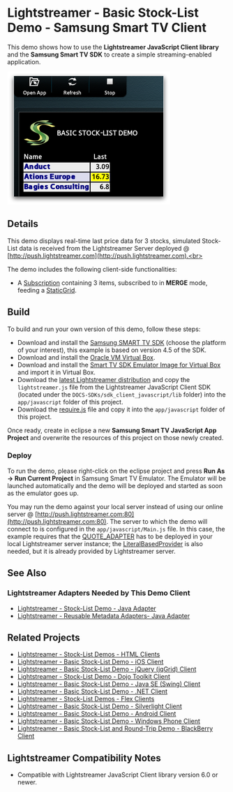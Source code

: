 # Lightstreamer - Basic Stock-List Demo - Samsung Smart TV Client

<!-- START DESCRIPTION lightstreamer-example-stocklist-client-smarttv -->

This demo shows how to use the <b>Lightstreamer JavaScript Client library</b> and the <b>Samsung Smart TV SDK</b> to create a simple streaming-enabled application.

![Screenshot](SSmartTV.png)<br>

## Details

This demo displays real-time last price data for 3 stocks, simulated Stock-List data is received from the Lightstreamer Server deployed @ [http://push.lightstreamer.com](http://push.lightstreamer.com).<br>

The demo includes the following client-side functionalities:
* A [Subscription](http://www.lightstreamer.com/docs/client_javascript_uni_api/Subscription.html) containing 3 items, subscribed to in <b>MERGE</b> mode, feeding a [StaticGrid](http://www.lightstreamer.com/docs/client_javascript_uni_api/StaticGrid.html).

<!-- END DESCRIPTION lightstreamer-example-stocklist-client-smarttv -->

## Build

To build and run your own version of this demo, follow these steps:

* Download and install the [Samsung SMART TV SDK](https://www.samsungdforum.com/Devtools/SdkDownload) (choose the platform of your interest), this example is based on version 4.5 of the SDK.
* Download and install the [Oracle VM Virtual Box](http://www.virtualbox.org/).
* Download and install the [Smart TV SDK Emulator Image for Virtual Box](https://www.samsungdforum.com/Devtools/SdkDownload) and import it in Virtual Box.
* Download the [latest Lightstreamer distribution](http://www.lightstreamer.com/download) and copy the `lightstreamer.js` file from the Lightstreamer JavaScript Client SDK (located under the `DOCS-SDKs/sdk_client_javascript/lib` folder) into the `app/javascript` folder of this project.
* Download the [require.js](http://requirejs.org/) file and copy it into the `app/javascript` folder of this project.

Once ready, create in eclipse a new <b>Samsung Smart TV JavaScript App Project</b> and overwrite the resources of this project on those newly created.

### Deploy

To run the demo, please right-click on the eclipse project and press <b>Run As -> Run Current Project</b> in Samsung Smart TV Emulator. The Emulator will be launched automatically and the demo will be deployed and started as soon as the emulator goes up.<br>

You may run the demo against your local server instead of using our online server @ [http://push.lightstreamer.com:80](http://push.lightstreamer.com:80). The server to which the demo will connect to is configured in the `app/javascript/Main.js` file.
In this case, the example requires that the [QUOTE_ADAPTER](https://github.com/Weswit/Lightstreamer-example-Stocklist-adapter-java) has to be deployed in your local Lightstreamer server instance;
the [LiteralBasedProvider](https://github.com/Weswit/Lightstreamer-example-ReusableMetadata-adapter-java) is also needed, but it is already provided by Lightstreamer server.

## See Also

### Lightstreamer Adapters Needed by This Demo Client

<!-- START RELATED_ENTRIES -->
* [Lightstreamer - Stock-List Demo - Java Adapter](https://github.com/Weswit/Lightstreamer-example-Stocklist-adapter-java)
* [Lightstreamer - Reusable Metadata Adapters- Java Adapter](https://github.com/Weswit/Lightstreamer-example-ReusableMetadata-adapter-java)

<!-- END RELATED_ENTRIES -->

## Related Projects

* [Lightstreamer - Stock-List Demos - HTML Clients](https://github.com/Weswit/Lightstreamer-example-Stocklist-client-javascript)
* [Lightstreamer - Basic Stock-List Demo - iOS Client](https://github.com/Weswit/Lightstreamer-example-StockList-client-ios)
* [Lightstreamer - Basic Stock-List Demo - jQuery (jqGrid) Client](https://github.com/Weswit/Lightstreamer-example-StockList-client-jquery)
* [Lightstreamer - Stock-List Demo - Dojo Toolkit Client](https://github.com/Weswit/Lightstreamer-example-StockList-client-dojo)
* [Lightstreamer - Basic Stock-List Demo - Java SE (Swing) Client](https://github.com/Weswit/Lightstreamer-example-StockList-client-java)
* [Lightstreamer - Basic Stock-List Demo - .NET Client](https://github.com/Weswit/Lightstreamer-example-StockList-client-dotnet)
* [Lightstreamer - Stock-List Demos - Flex Clients](https://github.com/Weswit/Lightstreamer-example-StockList-client-flex)
* [Lightstreamer - Basic Stock-List Demo - Silverlight Client](https://github.com/Weswit/Lightstreamer-example-StockList-client-silverlight)
* [Lightstreamer - Basic Stock-List Demo - Android Client](https://github.com/Weswit/Lightstreamer-example-StockList-client-android)
* [Lightstreamer - Basic Stock-List Demo - Windows Phone Client](https://github.com/Weswit/Lightstreamer-example-StockList-client-winphone)
* [Lightstreamer - Basic Stock-List and Round-Trip Demo - BlackBerry Client](https://github.com/Weswit/Lightstreamer-example-StockList-client-blackberry)

## Lightstreamer Compatibility Notes

* Compatible with Lightstreamer JavaScript Client library version 6.0 or newer.
